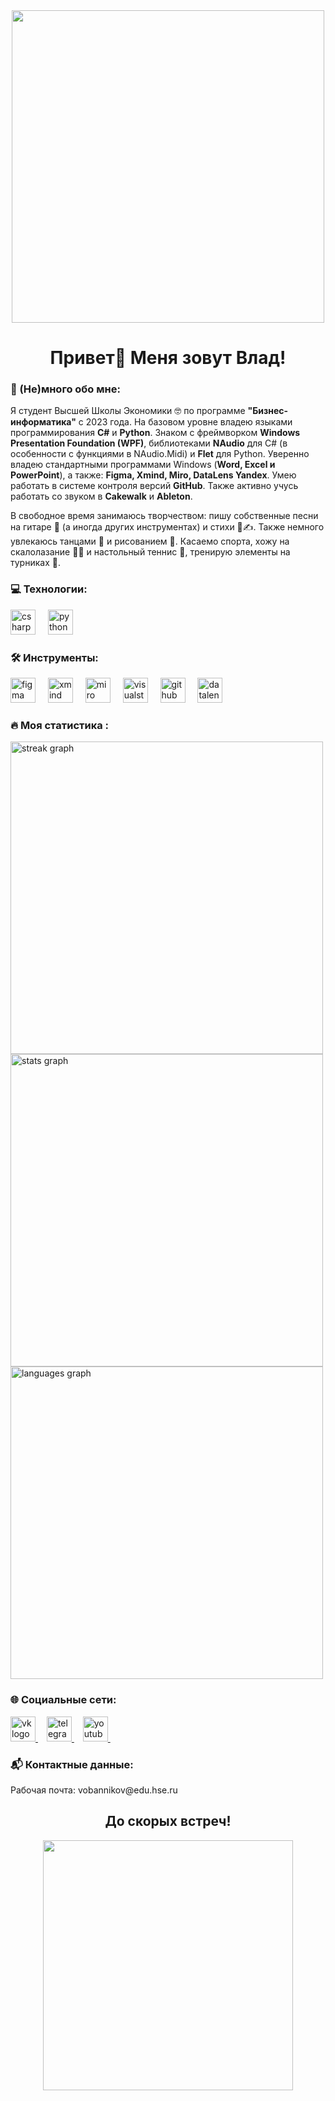 <div id="header" align="center">
  <img src="https://i.giphy.com/media/v1.Y2lkPTc5MGI3NjExejNpeGl2YXd0bW11NjZxY3E5M3RmcG14Mm41dGgxOHA5b2k4dHBsNyZlcD12MV9pbnRlcm5hbF9naWZfYnlfaWQmY3Q9Zw/6r8L3lj9xyeZjyUBiC/giphy.gif" width="500"/>
</div>


[//]: # "Приветствую тебя, любитель заглянуть в чужой код!"
<h1 align="center">Привет👋 Меня зовут Влад!</h1>

<h3 align="left">👀 (Не)много обо мне:</h3>
<p align="left">
Я студент Высшей Школы Экономики 🤓 по программе <strong>"Бизнес-информатика"</strong> с 2023 года. 
На базовом уровне владею языками программирования <strong>C#</strong> и <strong>Python</strong>. 
Знаком с фреймворком <strong>Windows Presentation Foundation (WPF)</strong>, библиотеками <strong>NAudio</strong> для C# (в особенности с функциями в NAudio.Midi) и <strong>Flet</strong> для Python. 
Уверенно владею стандартными программами Windows (<strong>Word, Excel и PowerPoint</strong>), а также: <strong>Figma, Xmind, Miro, DataLens Yandex</strong>. 
Умею работать в системе контроля версий <strong>GitHub</strong>. 
Также активно учусь работать со звуком в <strong>Cakewalk</strong> и <strong>Ableton</strong>. 
</p>
<p align="left">
В свободное время занимаюсь творчеством: пишу собственные песни на гитаре 🎸 (а иногда других инструментах) и стихи 📜✍. Также немного увлекаюсь танцами 🕺 и рисованием 🎨. Касаемо спорта, хожу на скалолазание 🧗‍♂️ и настольный теннис 🏓, тренирую элементы на турниках 💪.
</p>


<h3 align="left">💻 Технологии:</h3>
<div align="left">
  <img src="https://cdn.jsdelivr.net/gh/devicons/devicon/icons/csharp/csharp-original.svg" height="40" alt="csharp logo" />
  <img width="12" />
  <img src="https://cdn.jsdelivr.net/gh/devicons/devicon/icons/python/python-original.svg" height="40" alt="python logo" />
  <img width="12" />
</div>

<h3 align="left">🛠️ Инструменты:</h3>
<div align="left">
  <img src="https://skillicons.dev/icons?i=figma" height="40" alt="figma logo" />
  <img width="12" />
  <img src="https://github.com/user-attachments/assets/f088a8f2-ccec-4f54-b6b5-e759eb84e511" height="40" alt="xmind logo" />
  <img width="12" /> 
  <img src="https://github.com/user-attachments/assets/4ff385eb-5ca1-4094-9250-064bf55ce335" height="40" alt="miro logo" />
  <img width="12" /> 
  <img src="https://cdn.jsdelivr.net/gh/devicons/devicon/icons/visualstudio/visualstudio-plain.svg" height="40" alt="visualstudio logo" />
  <img width="12" />
  <img src="https://github.com/user-attachments/assets/80fd3728-7bf9-4baa-a999-f63544953db3" height="40" alt="github logo" />
  <img width="12" /> 
  <img src="https://avatars.mds.yandex.net/i?id=5646a88bc75f530726ef9d13b1953a8e_l-10414582-images-thumbs&n=13" height="40" alt="datalens logo" />
  <img width="12" />
</div>


<h3 align="left">🔥 Моя статистика :</h3>
<div align="left">
  <img src="https://streak-stats.demolab.com?user=Art-Rock-Climber&locale=en&mode=daily&theme=dark&hide_border=false&border_radius=5" width="500" alt="streak graph" />
</div>

<div align="left">
  <img src="https://github-readme-stats.vercel.app/api?username=Art-Rock-Climber&hide_title=false&hide_rank=false&show_icons=true&include_all_commits=true&count_private=true&disable_animations=false&theme=dracula&locale=en&hide_border=false" width="500" alt="stats graph" />
</div>

<div align="left">
  <img src="https://github-readme-stats.vercel.app/api/top-langs?username=Art-Rock-Climber&locale=en&hide_title=false&layout=compact&card_width=320&langs_count=5&theme=dracula&hide_border=false" width="500" alt="languages graph" />
</div>


<h3 align="left">🌐 Социальные сети:</h3>
<div align="left">
  <a href="https://vk.com/art_rock_climber" target="_blank">
    <img src="https://img.shields.io/static/v1?message=VK&logo=vk&label=&color=0077FF&logoColor=white&labelColor=&style=for-the-badge" height="40" alt="vk logo" />
  </a>
  <img width="10" />
  
  <a href="https://t.me/soonmaythewlademarcome" target="_blank">
    <img src="https://img.shields.io/static/v1?message=Telegram&logo=telegram&label=&color=229ED9&logoColor=white&labelColor=&style=for-the-badge" height="40" alt="telegram logo" />
  </a>
  <img width="10" />
  
  <a href="https://www.youtube.com/@artrockclimber" target="_blank">
    <img src="https://img.shields.io/static/v1?message=YouTube&logo=youtube&label=&color=FF0000&logoColor=white&labelColor=&style=for-the-badge" height="40" alt="youtube logo" />
  </a>
  <img width="10" />
</div>


<h3 align="left">📬 Контактные данные:</h3>
Рабочая почта: vobannikov@edu.hse.ru


<h2 align="center">До скорых встреч!</h2>
<div id="header" align="center">
  <img src="https://media.giphy.com/media/s0aJKJuQaZ3rO/giphy.gif?cid=ecf05e471qnmg4v48llmeid38zchg2xx35h597vgyf08m4jl&ep=v1_gifs_search&rid=giphy.gif&ct=g" width="400"/>
</div>

<!--
Заходите как-нибудь ещё!
Приятного кодинга ;)
-->
